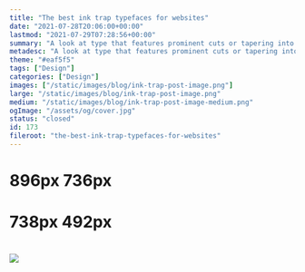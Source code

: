 ```yaml
---
title: "The best ink trap typefaces for websites"
date: "2021-07-28T20:06:00+00:00"
lastmod: "2021-07-29T07:28:56+00:00"
summary: "A look at type that features prominent cuts or tapering into the type and a variety of recommendations you can use in your designs."
metadesc: "A look at type that features prominent cuts or tapering into the type and a variety of recommendations you can use in your designs."
theme: "#eaf5f5"
tags: ["Design"]
categories: ["Design"]
images: ["/static/images/blog/ink-trap-post-image.png"]
large: "/static/images/blog/ink-trap-post-image.png"
medium: "/static/images/blog/ink-trap-post-image-medium.png"
ogImage: "/assets/og/cover.jpg"
status: "closed"
id: 173
fileroot: "the-best-ink-trap-typefaces-for-websites"
---
```


# 896px 736px
# 738px 492px
# <img src="￼" srcset="￼ 832w, ￼ 1664w" />
